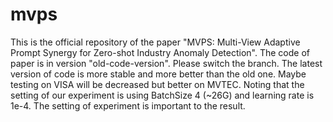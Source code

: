 # mvps
This is the official repository of the paper "MVPS: Multi-View Adaptive Prompt Synergy for Zero-shot Industry Anomaly Detection". The code of paper is in version "old-code-version". Please switch the branch. The latest version of code is more stable and more better than the old one. Maybe testing on VISA will be decreased but better on MVTEC. Noting that the setting of our experiment is using BatchSize 4 (~26G) and learning rate is 1e-4. The setting of experiment is important to the result.

